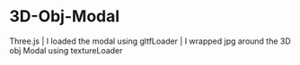# 3D-Obj-Modal
Three.js | I loaded the modal using gltfLoader | I wrapped jpg around the 3D obj Modal using textureLoader
